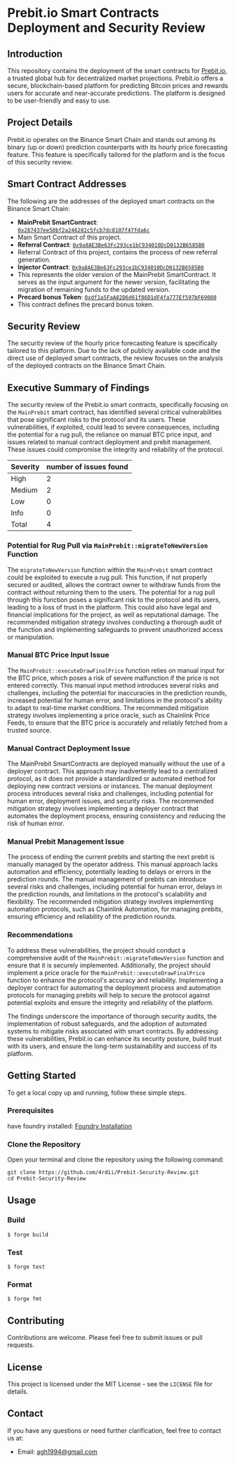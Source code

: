 # Prebit.io Smart Contracts Deployment and Security Review

## Introduction

This repository contains the deployment of the smart contracts for [Prebit.io](https://learn.prebit.io/docs/prebit-introduction), a trusted global hub for decentralized market projections. Prebit.io offers a secure, blockchain-based platform for predicting Bitcoin prices and rewards users for accurate and near-accurate predictions. The platform is designed to be user-friendly and easy to use.

## Project Details

Prebit.io operates on the Binance Smart Chain and stands out among its binary (up or down) prediction counterparts with its hourly price forecasting feature. This feature is specifically tailored for the platform and is the focus of this security review.

## Smart Contract Addresses

The following are the addresses of the deployed smart contracts on the Binance Smart Chain:

- **MainPrebit SmartContract**: [`0x287437ee50bf2a246282c5fcb7dc8107f47fda6c`](https://bscscan.com/address/0x287437ee50bf2a246282c5fcb7dc8107f47fda6c)
 - Main Smart Contract of this project.
- **Referral Contract**: [`0x9a8AE3Be63Fc293ce1bC934010DcD0132B6585B0`](https://bscscan.com/address/0x9a8AE3Be63Fc293ce1bC934010DcD0132B6585B0)
 - Referral Contract of this project, contains the process of new referral generation.
- **Injector Contract**: [`0x9a8AE3Be63Fc293ce1bC934010DcD0132B6585B0`](https://bscscan.com/address/0x9a8AE3Be63Fc293ce1bC934010DcD0132B6585B0)
 - This represents the older version of the MainPrebit SmartContract. It serves as the input argument for the newer version, facilitating the migration of remaining funds to the updated version.
- **Precard bonus Token**: [`0xdf1a5FaA82D6d61f86D1dF4fa777Ef597bF69080`](https://bscscan.com/address/0xdf1a5FaA82D6d61f86D1dF4fa777Ef597bF69080)
 - This contract defines the precard bonus token.

## Security Review

The security review of the hourly price forecasting feature is specifically tailored to this platform. Due to the lack of publicly available code and the direct use of deployed smart contracts, the review focuses on the analysis of the deployed contracts on the Binance Smart Chain.

## Executive Summary of Findings

The security review of the Prebit.io smart contracts, specifically focusing on the `MainPrebit` smart contract, has identified several critical vulnerabilities that pose significant risks to the protocol and its users. These vulnerabilities, if exploited, could lead to severe consequences, including the potential for a rug pull, the reliance on manual BTC price input, and issues related to manual contract deployment and prebit management. These issues could compromise the integrity and reliability of the protocol.

| Severity | number of issues found |
| -------- | ---------------------- |
| High     | 2                      |
| Medium   | 2                      |
| Low      | 0                      |
| Info     | 0                      |
| Total    | 4                      |

### Potential for Rug Pull via `MainPrebit::migrateToNewVersion` Function

The `migrateToNewVersion` function within the `MainPrebit` smart contract could be exploited to execute a rug pull. This function, if not properly secured or audited, allows the contract owner to withdraw funds from the contract without returning them to the users. The potential for a rug pull through this function poses a significant risk to the protocol and its users, leading to a loss of trust in the platform. This could also have legal and financial implications for the project, as well as reputational damage. The recommended mitigation strategy involves conducting a thorough audit of the function and implementing safeguards to prevent unauthorized access or manipulation.

### Manual BTC Price Input Issue

The `MainPrebit::executeDrawFinalPrice` function relies on manual input for the BTC price, which poses a risk of severe malfunction if the price is not entered correctly. This manual input method introduces several risks and challenges, including the potential for inaccuracies in the prediction rounds, increased potential for human error, and limitations in the protocol's ability to adapt to real-time market conditions. The recommended mitigation strategy involves implementing a price oracle, such as Chainlink Price Feeds, to ensure that the BTC price is accurately and reliably fetched from a trusted source.

### Manual Contract Deployment Issue

The MainPrebit SmartContracts are deployed manually without the use of a deployer contract. This approach may inadvertently lead to a centralized protocol, as it does not provide a standardized or automated method for deploying new contract versions or instances. The manual deployment process introduces several risks and challenges, including potential for human error, deployment issues, and security risks. The recommended mitigation strategy involves implementing a deployer contract that automates the deployment process, ensuring consistency and reducing the risk of human error.

### Manual Prebit Management Issue

The process of ending the current prebits and starting the next prebit is manually managed by the operator address. This manual approach lacks automation and efficiency, potentially leading to delays or errors in the prediction rounds. The manual management of prebits can introduce several risks and challenges, including potential for human error, delays in the prediction rounds, and limitations in the protocol's scalability and flexibility. The recommended mitigation strategy involves implementing automation protocols, such as Chainlink Automation, for managing prebits, ensuring efficiency and reliability of the prediction rounds.

### Recommendations

To address these vulnerabilities, the project should conduct a comprehensive audit of the `MainPrebit::migrateToNewVersion` function and ensure that it is securely implemented. Additionally, the project should implement a price oracle for the `MainPrebit::executeDrawFinalPrice` function to enhance the protocol's accuracy and reliability. Implementing a deployer contract for automating the deployment process and automation protocols for managing prebits will help to secure the protocol against potential exploits and ensure the integrity and reliability of the platform.

The findings underscore the importance of thorough security audits, the implementation of robust safeguards, and the adoption of automated systems to mitigate risks associated with smart contracts. By addressing these vulnerabilities, Prebit.io can enhance its security posture, build trust with its users, and ensure the long-term sustainability and success of its platform.


## Getting Started

To get a local copy up and running, follow these simple steps.

### Prerequisites

have foundry installed: [Foundry Installation](https://book.getfoundry.sh/getting-started/installation)
### Clone the Repository

Open your terminal and clone the repository using the following command:

```
git clone https://github.com/4rdii/Prebit-Security-Review.git
cd Prebit-Security-Review
```
## Usage

### Build

```shell
$ forge build
```

### Test

```shell
$ forge test
```

### Format

```shell
$ forge fmt
```

## Contributing

Contributions are welcome. Please feel free to submit issues or pull requests.

## License

This project is licensed under the MIT License - see the `LICENSE` file for details.

## Contact

If you have any questions or need further clarification, feel free to contact us at:

- Email: agh1994@gmail.com